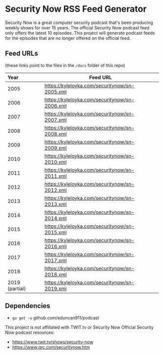 # Security Now RSS Feed Generator

Security Now is a great computer security podcast that's been producing weekly shows for over 15 years. The official Security Now podcast feed only offers the latest 10 episodes. This project will generate podcast feeds for the episodes that are no longer offered on the official feed.

## Feed URLs
(these links point to the files in the `/docs` folder of this repo)

| Year        | Feed URL |
| :----------- |----------|
| 2005 | https://kyleloyka.com/securitynow/sn-2005.xml |
| 2006 | https://kyleloyka.com/securitynow/sn-2006.xml |
| 2007 | https://kyleloyka.com/securitynow/sn-2007.xml |
| 2008 | https://kyleloyka.com/securitynow/sn-2008.xml |
| 2009 | https://kyleloyka.com/securitynow/sn-2009.xml |
| 2010 | https://kyleloyka.com/securitynow/sn-2010.xml |
| 2011 | https://kyleloyka.com/securitynow/sn-2011.xml |
| 2012 | https://kyleloyka.com/securitynow/sn-2012.xml |
| 2013 | https://kyleloyka.com/securitynow/sn-2013.xml |
| 2014 | https://kyleloyka.com/securitynow/sn-2014.xml |
| 2015 | https://kyleloyka.com/securitynow/sn-2015.xml |
| 2016 | https://kyleloyka.com/securitynow/sn-2016.xml |
| 2017 | https://kyleloyka.com/securitynow/sn-2017.xml |
| 2018 | https://kyleloyka.com/securitynow/sn-2018.xml |
| 2019 (partial) | https://kyleloyka.com/securitynow/sn-2019.xml |

## Dependencies
  * `go get -u` github.com/eduncan911/podcast

This project is not affiliated with TWIT.tv or Security Now
Official Security Now podcast resources: 
  * https://www.twit.tv/shows/security-now
  * https://www.grc.com/securitynow.htm
